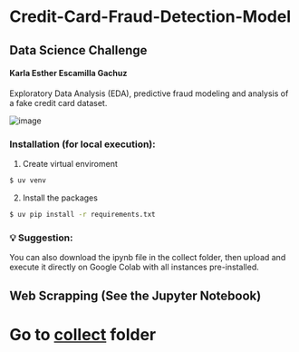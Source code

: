 # Credit-Card-Fraud-Detection-Model
## Data Science Challenge
#### Karla Esther Escamilla Gachuz
Exploratory Data Analysis (EDA), predictive fraud modeling and analysis of a fake credit card dataset. 

![image](https://github.com/user-attachments/assets/be467378-3928-431e-8d7a-9f26f04668d5)


### Installation (for local execution):
1. Create virtual enviroment
```bash
$ uv venv
```
2. Install the packages
```bash
$ uv pip install -r requirements.txt
```

### 💡 Suggestion: 
You can also download the ipynb file in the collect folder, then upload and execute it directly on Google Colab with all instances pre-installed. 

## Web Scrapping (See the Jupyter Notebook)

Go to [collect](./collect/) folder
=======
